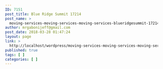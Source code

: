 ```yaml
---
ID: 7151
post_title: Blue Ridge Summit 17214
post_name: >
  moving-services-moving-services-moving-services-blueridgesummit-17214
author: mrgabonijeff@gmail.com
post_date: 2018-03-28 01:47:24
layout: page
link: >
  http://localhost/wordpress/moving-services-moving-services-moving-services-blueridgesummit-17214/
published: true
tags: [ ]
categories: [ ]
---
```

